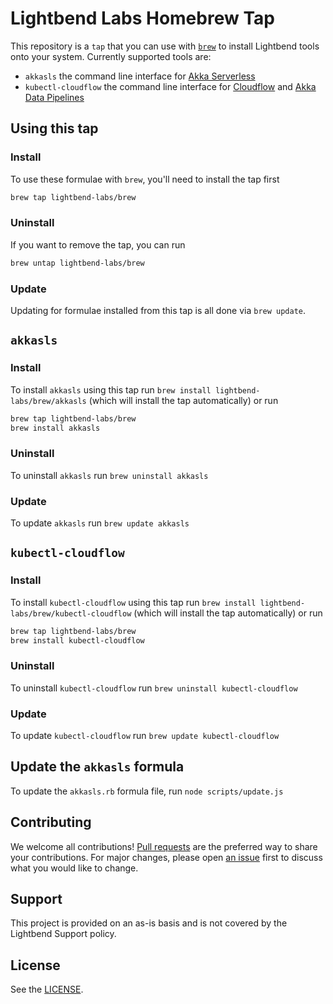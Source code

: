 # Lightbend Labs Homebrew Tap

This repository is a `tap` that you can use with [`brew`](https://brew.sh) to install Lightbend tools onto your system. Currently supported tools are:

* `akkasls` the command line interface for [Akka Serverless](https://akkaserverless.com)
* `kubectl-cloudflow` the command line interface for [Cloudflow](https://cloudflow.io) and [Akka Data Pipelines](https://developer.lightbend.com/docs/cloudflow/current/index.html)

## Using this tap

### Install

To use these formulae with `brew`, you'll need to install the tap first

```bash
brew tap lightbend-labs/brew
```

### Uninstall

If you want to remove the tap, you can run

```bash
brew untap lightbend-labs/brew
```

### Update

Updating for formulae installed from this tap is all done via `brew update`. 

## `akkasls`

### Install

To install `akkasls` using this tap run `brew install lightbend-labs/brew/akkasls` (which will install the tap automatically) or run

```bash
brew tap lightbend-labs/brew
brew install akkasls
```

### Uninstall

To uninstall `akkasls` run `brew uninstall akkasls`

### Update

To update `akkasls` run `brew update akkasls`

## `kubectl-cloudflow`

### Install

To install `kubectl-cloudflow` using this tap run `brew install lightbend-labs/brew/kubectl-cloudflow` (which will install the tap automatically) or run

```bash
brew tap lightbend-labs/brew
brew install kubectl-cloudflow
```

### Uninstall

To uninstall `kubectl-cloudflow` run `brew uninstall kubectl-cloudflow`

### Update

To update `kubectl-cloudflow` run `brew update kubectl-cloudflow`

## Update the `akkasls` formula

To update the `akkasls.rb` formula file, run `node scripts/update.js`

## Contributing

We welcome all contributions! [Pull requests](https://github.com/lightbend-labs/homebrew-brew/pulls) are the preferred way to share your contributions. For major changes, please open [an issue](https://github.com/lightbend-labs/homebrew-brew/issues) first to discuss what you would like to change.

## Support

This project is provided on an as-is basis and is not covered by the Lightbend Support policy.

## License

See the [LICENSE](./LICENSE).
